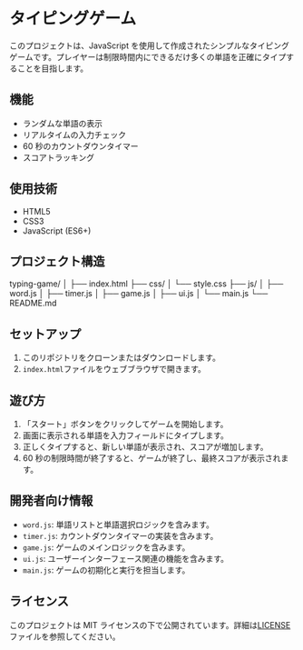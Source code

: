 # タイピングゲーム

このプロジェクトは、JavaScript を使用して作成されたシンプルなタイピングゲームです。プレイヤーは制限時間内にできるだけ多くの単語を正確にタイプすることを目指します。

## 機能

- ランダムな単語の表示
- リアルタイムの入力チェック
- 60 秒のカウントダウンタイマー
- スコアトラッキング

## 使用技術

- HTML5
- CSS3
- JavaScript (ES6+)

## プロジェクト構造

typing-game/
│
├── index.html
├── css/
│ └── style.css
├── js/
│ ├── word.js
│ ├── timer.js
│ ├── game.js
│ ├── ui.js
│ └── main.js
└── README.md

## セットアップ

1. このリポジトリをクローンまたはダウンロードします。
2. `index.html`ファイルをウェブブラウザで開きます。

## 遊び方

1. 「スタート」ボタンをクリックしてゲームを開始します。
2. 画面に表示される単語を入力フィールドにタイプします。
3. 正しくタイプすると、新しい単語が表示され、スコアが増加します。
4. 60 秒の制限時間が終了すると、ゲームが終了し、最終スコアが表示されます。

## 開発者向け情報

- `word.js`: 単語リストと単語選択ロジックを含みます。
- `timer.js`: カウントダウンタイマーの実装を含みます。
- `game.js`: ゲームのメインロジックを含みます。
- `ui.js`: ユーザーインターフェース関連の機能を含みます。
- `main.js`: ゲームの初期化と実行を担当します。

## ライセンス

このプロジェクトは MIT ライセンスの下で公開されています。詳細は[LICENSE](LICENSE)ファイルを参照してください。
